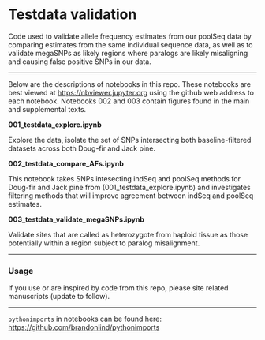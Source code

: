 # Testdata validation

Code used to validate allele frequency estimates from our poolSeq data by comparing estimates from the same individual sequence data, as well as to validate megaSNPs as likely regions where paralogs are likely misaligning and causing false positive SNPs in our data.

---
Below are the descriptions of notebooks in this repo. These notebooks are best viewed at https://nbviewer.jupyter.org using the github web address to each notebook. Notebooks 002 and 003 contain figures found in the main and supplemental texts.

__001_testdata_explore.ipynb__

Explore the data, isolate the set of SNPs intersecting both baseline-filtered datasets across both Doug-fir and Jack pine.

__002_testdata_compare_AFs.ipynb__

This notebook takes SNPs intesecting indSeq and poolSeq methods for Doug-fir and Jack pine from (001_testdata_explore.ipynb) and investigates filtering methods that will improve agreement between indSeq and poolSeq estimates.

__003_testdata_validate_megaSNPs.ipynb__

Validate sites that are called as heterozygote from haploid tissue as those potentially within a region subject to paralog misalignment.

---

### Usage    

If you use or are inspired by code from this repo, please site related manuscripts (update to follow).


---

`pythonimports` in notebooks can be found here: https://github.com/brandonlind/pythonimports
